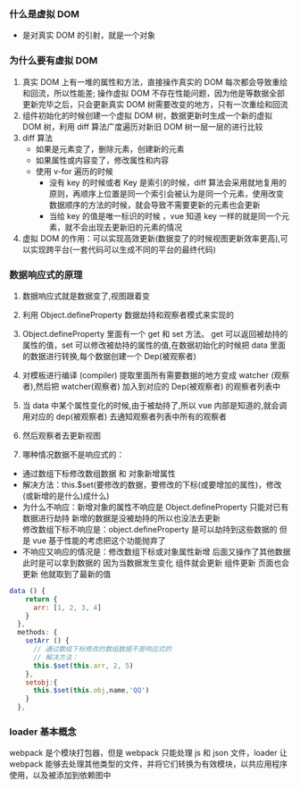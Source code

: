 ### 什么是虚拟 DOM

- 是对真实 DOM 的引射，就是一个对象

### 为什么要有虚拟 DOM

1. 真实 DOM 上有一堆的属性和方法，直接操作真实的 DOM 每次都会导致重绘和回流，所以性能差; 操作虚拟 DOM 不存在性能问题，因为他是等数据全部更新完毕之后，只会更新真实 DOM 树需要改变的地方，只有一次重绘和回流
2. 组件初始化的时候创建一个虚拟 DOM 树，数据更新时生成一个新的虚拟 DOM 树，利用 diff 算法广度遍历对新旧 DOM 树一层一层的进行比较
3. diff 算法
   - 如果是元素变了，删除元素，创建新的元素
   - 如果属性或内容变了，修改属性和内容
   - 使用 v-for 遍历的时候
     - 没有 key 的时候或者 Key 是索引的时候，diff 算法会采用就地复用的原则，再顺序上位置是同一个索引会被认为是同一个元素，使用改变数据顺序的方法的时候，就会导致不需要更新的元素也会更新
     - 当给 key 的值是唯一标识的时候 ，vue 知道 key 一样的就是同一个元素，就不会出现去更新旧的元素的情况
4. 虚拟 DOM 的作用：可以实现高效更新(数据变了的时候视图更新效率更高),可以实现跨平台(一套代码可以生成不同的平台的最终代码)

### 数据响应式的原理

1. 数据响应式就是数据变了,视图跟着变
2. 利用 Object.defineProperty 数据劫持和观察者模式来实现的
3. Object.defineProperty 里面有一个 get 和 set 方法。 get 可以返回被劫持的属性的值，set 可以修改被劫持的属性的值,在数据初始化的时候把 data 里面的数据进行转换,每个数据创建一个 Dep(被观察者)
4. 对模板进行编译 (compiler) 提取里面所有需要数据的地方变成 watcher (观察者),然后把 watcher(观察者) 加入到对应的 Dep(被观察者) 的观察者列表中
5. 当 data 中某个属性变化的时候,由于被劫持了,所以 vue 内部是知道的,就会调用对应的 dep(被观察者) 去通知观察者列表中所有的观察者
6. 然后观察者去更新视图

7. 哪种情况数据不是响应式的：

- 通过数组下标修改数组数据 和 对象新增属性
- 解决方法：this.$set(要修改的数据，要修改的下标(或要增加的属性)，修改(或新增的是什么)成什么)
- 为什么不响应：新增对象的属性不响应是 Object.defineProperty 只能对已有数据进行劫持 新增的数据是没被劫持的所以也没法去更新  
  修改数组下标不响应是：object.defineProperty 是可以劫持到这些数据的 但是 vue 基于性能的考虑把这个功能抛弃了
- 不响应又响应的情况是：修改数组下标或对象属性新增 后面又操作了其他数据 此时是可以拿到数据的 因为当数据发生变化 组件就会更新 组件更新 页面也会更新 他就取到了最新的值

```js
data () {
    return {
      arr: [1, 2, 3, 4]
    }
  },
  methods: {
    setArr () {
      // 通过数组下标修改的数组数据不是响应式的
      // 解决方法：
      this.$set(this.arr, 2, 5)
    },
    setobj:{
      this.$set(this.obj,name,'QQ')
    }
  },
```

### loader 基本概念

webpack 是个模块打包器，但是 webpack 只能处理 js 和 json 文件，loader 让 webpack 能够去处理其他类型的文件，并将它们转换为有效模块，以共应用程序使用，以及被添加到依赖图中
